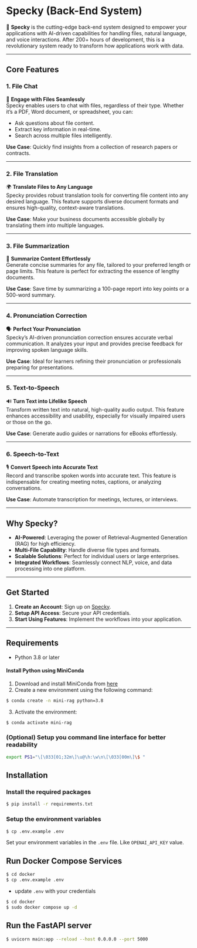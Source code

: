 # Specky (Back-End System)

🎉 **Specky** is the cutting-edge back-end system designed to empower your applications with AI-driven capabilities for handling files, natural language, and voice interactions. After 200+ hours of development, this is a revolutionary system ready to transform how applications work with data.

---

## Core Features

### 1. **File Chat**  
💬 **Engage with Files Seamlessly**  
Specky enables users to chat with files, regardless of their type. Whether it’s a PDF, Word document, or spreadsheet, you can:  
- Ask questions about file content.  
- Extract key information in real-time.  
- Search across multiple files intelligently.  

**Use Case**: Quickly find insights from a collection of research papers or contracts.

---

### 2. **File Translation**  
🌍 **Translate Files to Any Language**  
Specky provides robust translation tools for converting file content into any desired language. This feature supports diverse document formats and ensures high-quality, context-aware translations.  

**Use Case**: Make your business documents accessible globally by translating them into multiple languages.

---

### 3. **File Summarization**  
📝 **Summarize Content Effortlessly**  
Generate concise summaries for any file, tailored to your preferred length or page limits. This feature is perfect for extracting the essence of lengthy documents.  

**Use Case**: Save time by summarizing a 100-page report into key points or a 500-word summary.

---

### 4. **Pronunciation Correction**  
🗣️ **Perfect Your Pronunciation**  
Specky’s AI-driven pronunciation correction ensures accurate verbal communication. It analyzes your input and provides precise feedback for improving spoken language skills.  

**Use Case**: Ideal for learners refining their pronunciation or professionals preparing for presentations.

---

### 5. **Text-to-Speech**  
🔊 **Turn Text into Lifelike Speech**  
Transform written text into natural, high-quality audio output. This feature enhances accessibility and usability, especially for visually impaired users or those on the go.  

**Use Case**: Generate audio guides or narrations for eBooks effortlessly.

---

### 6. **Speech-to-Text**  
🎙️ **Convert Speech into Accurate Text**  
Record and transcribe spoken words into accurate text. This feature is indispensable for creating meeting notes, captions, or analyzing conversations.  

**Use Case**: Automate transcription for meetings, lectures, or interviews.

---

## Why Specky?

- **AI-Powered**: Leveraging the power of Retrieval-Augmented Generation (RAG) for high efficiency.  
- **Multi-File Capability**: Handle diverse file types and formats.  
- **Scalable Solutions**: Perfect for individual users or large enterprises.  
- **Integrated Workflows**: Seamlessly connect NLP, voice, and data processing into one platform.

---

## Get Started

1. **Create an Account**: Sign up on [Specky](https://www.specky.com).  
2. **Setup API Access**: Secure your API credentials.  
3. **Start Using Features**: Implement the workflows into your application.

---


## Requirements

- Python 3.8 or later

#### Install Python using MiniConda

1) Download and install MiniConda from [here](https://docs.anaconda.com/free/miniconda/#quick-command-line-install)
2) Create a new environment using the following command:
```bash
$ conda create -n mini-rag python=3.8
```
3) Activate the environment:
```bash
$ conda activate mini-rag
```

### (Optional) Setup you command line interface for better readability

```bash
export PS1="\[\033[01;32m\]\u@\h:\w\n\[\033[00m\]\$ "
```


## Installation

### Install the required packages

```bash
$ pip install -r requirements.txt
```

### Setup the environment variables

```bash
$ cp .env.example .env
```

Set your environment variables in the `.env` file. Like `OPENAI_API_KEY` value.

## Run Docker Compose Services

```bash
$ cd docker
$ cp .env.example .env
```

- update `.env` with your credentials



```bash
$ cd docker
$ sudo docker compose up -d
```

## Run the FastAPI server

```bash
$ uvicorn main:app --reload --host 0.0.0.0 --port 5000




